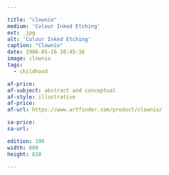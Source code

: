 ```yaml
---

title: "clownio"
medium: 'Colour Inked Etching'
ext: .jpg
alt: 'Colour Inked Etching'
caption: "Clownio"
date: 1986-05-16 20:45:16
image: clownio
tags:
  - childhood

af-price:
af-subject: abstract and conceptual
af-style: illustrative
af-price:
af-url: https://www.artfinder.com/product/clownio/

sa-price:
sa-url:

edition: 100
width: 600
height: 818

---
```

